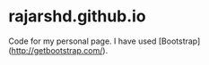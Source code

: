 # rajarshd.github.io
Code for my personal page. I have used [Bootstrap] (http://getbootstrap.com/).
